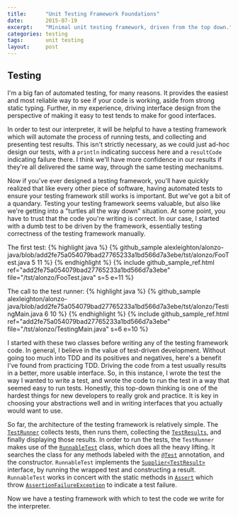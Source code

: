 ```yaml
---
title:      "Unit Testing Framework Foundations"
date:       2015-07-19
excerpt:    "Minimal unit testing framework, driven from the top down."
categories: testing
tags:       unit testing
layout:     post
---
```


## Testing

I'm a big fan of automated testing, for many reasons. It provides the easiest and most reliable way to see if your code is working, aside from strong static typing. Further, in my experience, driving interface design from the perspective of making it easy to test tends to make for good interfaces.

In order to test our interpreter, it will be helpful to have a testing framework which will automate the process of running tests, and collecting and presenting test results. This isn't strictly necessary, as we could just ad-hoc design our tests, with a `println` indicating success here and a `resultCode` indicating failure there. I think we'll have more confidence in our results if they're all delivered the same way, through the same testing mechanisms.

Now if you've ever designed a testing framework, you'll have quickly realized that like every other piece of software, having automated tests to ensure your testing framework still works is important. But we've got a bit of a quandary. Testing your testing framework seems valuable, but also like we're getting into a "turtles all the way down" situation. At some point, you have to trust that the code you're writing is correct. In our case, I started with a dumb test to be driven by the framework, essentially testing correctness of the testing framework manually.


The first test:
{% highlight java %}
{% github_sample alexleighton/alonzo-java/blob/add2fe75a054079bad27765233a1bd566d7a3ebe/tst/alonzo/FooTest.java 5 11 %}
{% endhighlight %}
{% include github_sample_ref.html ref="add2fe75a054079bad27765233a1bd566d7a3ebe" file="/tst/alonzo/FooTest.java" s=5 e=11 %}


The call to the test runner:
{% highlight java %}
{% github_sample alexleighton/alonzo-java/blob/add2fe75a054079bad27765233a1bd566d7a3ebe/tst/alonzo/TestingMain.java 6 10 %}
{% endhighlight %}
{% include github_sample_ref.html ref="add2fe75a054079bad27765233a1bd566d7a3ebe" file="/tst/alonzo/TestingMain.java" s=6 e=10 %}


I started with these two classes before writing any of the testing framework code. In general, I believe in the value of test-driven development. Without going too much into TDD and its positives and negatives, here's a benefit I've found from practicing TDD. Driving the code from a test usually results in a better, more usable interface. So, in this instance, I wrote the test the way I wanted to write a test, and wrote the code to run the test in a way that seemed easy to run tests. Honestly, this top-down thinking is one of the hardest things for new developers to really grok and practice. It is key in choosing your abstractions well and in writing interfaces that you actually would want to use.

So far, the architecture of the testing framework is relatively simple. The [`TestRunner`](https://github.com/alexleighton/alonzo-java/blob/add2fe75a054079bad27765233a1bd566d7a3ebe/tst/alonzo/unit/TestRunner.java) collects tests, then runs them, collecting the [`TestResults`](https://github.com/alexleighton/alonzo-java/blob/add2fe75a054079bad27765233a1bd566d7a3ebe/tst/alonzo/unit/TestResult.java), and finally displaying those results. In order to run the tests, the `TestRunner` makes use of the [`RunnableTest`](https://github.com/alexleighton/alonzo-java/blob/add2fe75a054079bad27765233a1bd566d7a3ebe/tst/alonzo/unit/RunnableTest.java) class, which does all the heavy lifting. It searches the class for any methods labeled with the [`@Test`](https://github.com/alexleighton/alonzo-java/blob/add2fe75a054079bad27765233a1bd566d7a3ebe/tst/alonzo/unit/Test.java) annotation, and the constructor. `RunnableTest` implements the [`Supplier<TestResult>`](https://docs.oracle.com/javase/8/docs/api/java/util/function/Supplier.html) interface, by running the wrapped test and constructing a result. `RunnableTest` works in concert with the static methods in [`Assert`](https://github.com/alexleighton/alonzo-java/blob/add2fe75a054079bad27765233a1bd566d7a3ebe/tst/alonzo/unit/Assert.java) which throw [`AssertionFailureException`](https://github.com/alexleighton/alonzo-java/blob/add2fe75a054079bad27765233a1bd566d7a3ebe/tst/alonzo/unit/AssertionFailureException.java) to indicate a test failure.

Now we have a testing framework with which to test the code we write for the interpreter.
